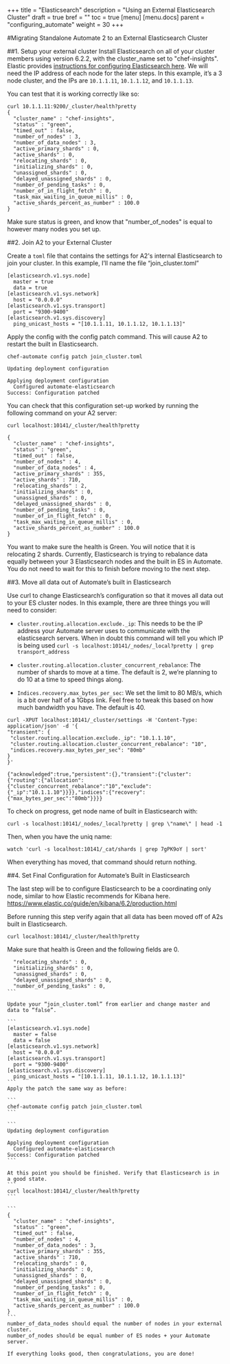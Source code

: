 +++
title = "Elasticsearch"
description = "Using an External Elasticsearch Cluster"
draft = true
bref = ""
toc = true
[menu]
  [menu.docs]
    parent = "configuring_automate"
    weight = 30
+++

#Migrating Standalone Automate 2 to an External Elasticsearch Cluster

##1. Setup your external cluster
Install Elasticsearch on all of your cluster members using version 6.2.2, with the cluster_name set to "chef-insights". Elastic provides [instructions for configuring Elasticsearch here](https://www.elastic.co/guide/en/elasticsearch/reference/6.2/_installation.html).
We will need the IP address of each node for the later steps. In this example, it’s a 3 node cluster, and the IPs are `10.1.1.11`, `10.1.1.12`, and `10.1.1.13`.

You can test that it is working correctly like so:
```
curl 10.1.1.11:9200/_cluster/health?pretty
{
  "cluster_name" : "chef-insights",
  "status" : "green",
  "timed_out" : false,
  "number_of_nodes" : 3,
  "number_of_data_nodes" : 3,
  "active_primary_shards" : 0,
  "active_shards" : 0,
  "relocating_shards" : 0,
  "initializing_shards" : 0,
  "unassigned_shards" : 0,
  "delayed_unassigned_shards" : 0,
  "number_of_pending_tasks" : 0,
  "number_of_in_flight_fetch" : 0,
  "task_max_waiting_in_queue_millis" : 0,
  "active_shards_percent_as_number" : 100.0
}
```
Make sure status is green, and know that "number_of_nodes" is equal to however many nodes you set up.

##2. Join A2 to your External Cluster

Create a `toml` file that contains the settings for A2's internal Elasticsearch to join your cluster.
In this example, I’ll name the file “join_cluster.toml”
```
[elasticsearch.v1.sys.node]
  master = true
  data = true
[elasticsearch.v1.sys.network]
  host = "0.0.0.0"
[elasticsearch.v1.sys.transport]
  port = "9300-9400"
[elasticsearch.v1.sys.discovery]
  ping_unicast_hosts = "[10.1.1.11, 10.1.1.12, 10.1.1.13]"
```
Apply the config with the config patch command. This will cause A2 to restart the built in Elasticsearch.
```
chef-automate config patch join_cluster.toml
```

```
Updating deployment configuration

Applying deployment configuration
  Configured automate-elasticsearch
Success: Configuration patched
```
You can check that this configuration set-up worked by running the following command on your A2 server:

```
curl localhost:10141/_cluster/health?pretty
```

```
{
  "cluster_name" : "chef-insights",
  "status" : "green",
  "timed_out" : false,
  "number_of_nodes" : 4,
  "number_of_data_nodes" : 4,
  "active_primary_shards" : 355,
  "active_shards" : 710,
  "relocating_shards" : 2,
  "initializing_shards" : 0,
  "unassigned_shards" : 0,
  "delayed_unassigned_shards" : 0,
  "number_of_pending_tasks" : 0,
  "number_of_in_flight_fetch" : 0,
  "task_max_waiting_in_queue_millis" : 0,
  "active_shards_percent_as_number" : 100.0
}
```
You want to make sure the health is Green. You will notice that it is relocating 2 shards. Currently, Elasticsearch is trying to rebalance data equally between your 3 Elasticsearch nodes and the built in ES in Automate. You do not need to wait for this to finish before moving to the next step.

##3. Move all data out of Automate’s built in Elasticsearch

Use curl to change Elasticsearch’s configuration so that it moves all data out to your ES cluster nodes. In this example, there are three things you will need to consider:

 - `cluster.routing.allocation.exclude._ip`: This needs to be the IP address your Automate server uses to communicate with the elasticsearch servers.
When in doubt this command will tell you which IP is being used
`curl -s localhost:10141/_nodes/_local?pretty | grep transport_address`

- `cluster.routing.allocation.cluster_concurrent_rebalance`: The number of shards to move at a time. The default is 2, we’re planning to do 10 at a time to speed things along.

- `Indices.recovery.max_bytes_per_sec`: We set the limit to 80 MB/s, which is a bit over half of a 1Gbps link. Feel free to tweak this based on how much bandwidth you have. The default is 40.

```
curl -XPUT localhost:10141/_cluster/settings -H 'Content-Type: application/json' -d '{
"transient": {
 "cluster.routing.allocation.exclude._ip": "10.1.1.10",
 "cluster.routing.allocation.cluster_concurrent_rebalance": "10",
 "indices.recovery.max_bytes_per_sec": "80mb"
}
}'
```


```
{"acknowledged":true,"persistent":{},"transient":{"cluster":{"routing":{"allocation":{"cluster_concurrent_rebalance":"10","exclude":{"_ip":"10.1.1.10"}}}},"indices":{"recovery":{"max_bytes_per_sec":"80mb"}}}}
```

To check on progress, get node name of built in Elasticsearch with:
```
curl -s localhost:10141/_nodes/_local?pretty | grep \"name\" | head -1
```
Then, when you have the uniq name:
```
watch 'curl -s localhost:10141/_cat/shards | grep 7gPK9oY | sort'
```
When everything has moved, that command should return nothing.


##4. Set Final Configuration for Automate’s Built in Elasticsearch

The last step will be to configure Elasticsearch to be a coordinating only node, similar to how Elastic recommends for Kibana here. https://www.elastic.co/guide/en/kibana/6.2/production.html

Before running this step verify again that all data has been moved off of A2s built in Elasticsearch.
```
curl localhost:10141/_cluster/health?pretty
```
Make sure that health is Green and the following fields are 0.
````
  "relocating_shards" : 0,
  "initializing_shards" : 0,
  "unassigned_shards" : 0,
  "delayed_unassigned_shards" : 0,
  "number_of_pending_tasks" : 0,
```

Update your “join_cluster.toml” from earlier and change master and data to “false”.

```
[elasticsearch.v1.sys.node]
  master = false
  data = false
[elasticsearch.v1.sys.network]
  host = "0.0.0.0"
[elasticsearch.v1.sys.transport]
  port = "9300-9400"
[elasticsearch.v1.sys.discovery]
  ping_unicast_hosts = "[10.1.1.11, 10.1.1.12, 10.1.1.13]"
```
Apply the patch the same way as before:

```
chef-automate config patch join_cluster.toml
```

```
Updating deployment configuration

Applying deployment configuration
  Configured automate-elasticsearch
Success: Configuration patched
```

At this point you should be finished. Verify that Elasticsearch is in a good state.
```
curl localhost:10141/_cluster/health?pretty
```

```
{
  "cluster_name" : "chef-insights",
  "status" : "green",
  "timed_out" : false,
  "number_of_nodes" : 4,
  "number_of_data_nodes" : 3,
  "active_primary_shards" : 355,
  "active_shards" : 710,
  "relocating_shards" : 0,
  "initializing_shards" : 0,
  "unassigned_shards" : 0,
  "delayed_unassigned_shards" : 0,
  "number_of_pending_tasks" : 0,
  "number_of_in_flight_fetch" : 0,
  "task_max_waiting_in_queue_millis" : 0,
  "active_shards_percent_as_number" : 100.0
}
```
number_of_data_nodes should equal the number of nodes in your external cluster.
number_of_nodes should be equal number of ES nodes + your Automate server.

If everything looks good, then congratulations, you are done!
